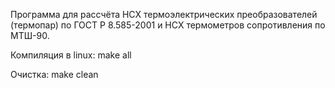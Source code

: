 Программа для рассчёта НСХ термоэлектрических преобразователей 
(термопар) по ГОСТ Р 8.585-2001 и НСХ термометров сопротивления по МТШ-90.

Компиляция в linux:
make all

Очистка:
make clean

